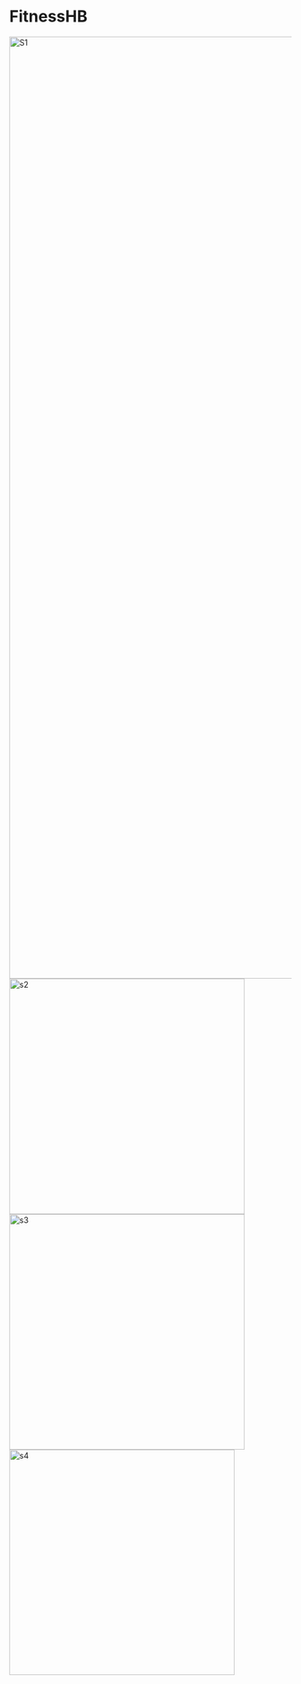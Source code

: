 # FitnessHB
<img width="1680" alt="S1" src="https://user-images.githubusercontent.com/44572600/153594925-3ceb153d-30c0-4a12-b804-5254aa9f7c6f.png">
<img width="420" alt="s2" src="https://user-images.githubusercontent.com/44572600/153595188-49495e65-ff4e-4791-88ac-4f7f53bf1e0a.png">
<img width="420" alt="s3" src="https://user-images.githubusercontent.com/44572600/153595198-cf197e0f-d8d3-451f-827b-1772d4073883.png">
<img width="402" alt="s4" src="https://user-images.githubusercontent.com/44572600/153595207-d4547cdd-fd6e-43b3-86b9-09df72b567dd.png">
